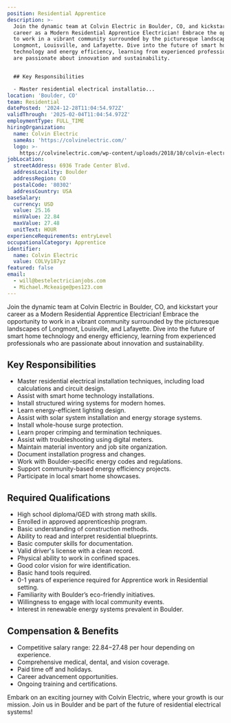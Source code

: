 ```yaml
---
position: Residential Apprentice
description: >-
  Join the dynamic team at Colvin Electric in Boulder, CO, and kickstart your
  career as a Modern Residential Apprentice Electrician! Embrace the opportunity
  to work in a vibrant community surrounded by the picturesque landscapes of
  Longmont, Louisville, and Lafayette. Dive into the future of smart home
  technology and energy efficiency, learning from experienced professionals who
  are passionate about innovation and sustainability.


  ## Key Responsibilities

  - Master residential electrical installatio...
location: 'Boulder, CO'
team: Residential
datePosted: '2024-12-28T11:04:54.972Z'
validThrough: '2025-02-04T11:04:54.972Z'
employmentType: FULL_TIME
hiringOrganization:
  name: Colvin Electric
  sameAs: 'https://colvinelectric.com/'
  logo: >-
    https://colvinelectric.com/wp-content/uploads/2018/10/colvin-electric_footer-logo-1.png
jobLocation:
  streetAddress: 6936 Trade Center Blvd.
  addressLocality: Boulder
  addressRegion: CO
  postalCode: '80302'
  addressCountry: USA
baseSalary:
  currency: USD
  value: 25.16
  minValue: 22.84
  maxValue: 27.48
  unitText: HOUR
experienceRequirements: entryLevel
occupationalCategory: Apprentice
identifier:
  name: Colvin Electric
  value: COLVy187yz
featured: false
email:
  - will@bestelectricianjobs.com
  - Michael.Mckeaige@pes123.com
---
```




Join the dynamic team at Colvin Electric in Boulder, CO, and kickstart your career as a Modern Residential Apprentice Electrician! Embrace the opportunity to work in a vibrant community surrounded by the picturesque landscapes of Longmont, Louisville, and Lafayette. Dive into the future of smart home technology and energy efficiency, learning from experienced professionals who are passionate about innovation and sustainability.

## Key Responsibilities
- Master residential electrical installation techniques, including load calculations and circuit design.
- Assist with smart home technology installations.
- Install structured wiring systems for modern homes.
- Learn energy-efficient lighting design.
- Assist with solar system installation and energy storage systems.
- Install whole-house surge protection.
- Learn proper crimping and termination techniques.
- Assist with troubleshooting using digital meters.
- Maintain material inventory and job site organization.
- Document installation progress and changes.
- Work with Boulder-specific energy codes and regulations.
- Support community-based energy efficiency projects.
- Participate in local smart home showcases.

## Required Qualifications
- High school diploma/GED with strong math skills.
- Enrolled in approved apprenticeship program.
- Basic understanding of construction methods.
- Ability to read and interpret residential blueprints.
- Basic computer skills for documentation.
- Valid driver's license with a clean record.
- Physical ability to work in confined spaces.
- Good color vision for wire identification.
- Basic hand tools required.
- 0-1 years of experience required for Apprentice work in Residential setting.
- Familiarity with Boulder’s eco-friendly initiatives.
- Willingness to engage with local community events.
- Interest in renewable energy systems prevalent in Boulder.

## Compensation & Benefits
- Competitive salary range: $22.84-$27.48 per hour depending on experience.
- Comprehensive medical, dental, and vision coverage.
- Paid time off and holidays.
- Career advancement opportunities.
- Ongoing training and certifications. 

Embark on an exciting journey with Colvin Electric, where your growth is our mission. Join us in Boulder and be part of the future of residential electrical systems!